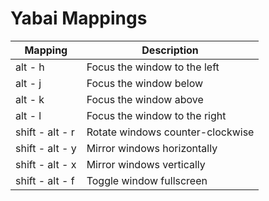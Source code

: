 # Yabai Mappings

| Mapping         | Description                      |
| --------------- | -------------------------------- |
| alt - h         | Focus the window to the left     |
| alt - j         | Focus the window below           |
| alt - k         | Focus the window above           |
| alt - l         | Focus the window to the right    |
| shift - alt - r | Rotate windows counter-clockwise |
| shift - alt - y | Mirror windows horizontally      |
| shift - alt - x | Mirror windows vertically        |
| shift - alt - f | Toggle window fullscreen         |
